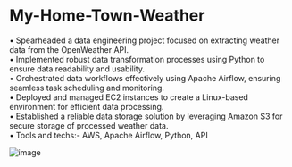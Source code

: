 # My-Home-Town-Weather

 • Spearheaded a data engineering project focused on extracting weather data from the OpenWeather API. <br>
 • Implemented robust data transformation processes using Python to ensure data readability and usability. <br>
 • Orchestrated data workflows effectively using Apache Airflow, ensuring seamless task scheduling and monitoring. <br>
 • Deployed and managed EC2 instances to create a Linux-based environment for efficient data processing. <br>
 • Established a reliable data storage solution by leveraging Amazon S3 for secure storage of processed weather data. <br>
 • Tools and techs:- AWS, Apache Airflow, Python, API

![image](https://github.com/Mr-Airflow/My-Home-Town-Weather/assets/100043477/5ed9fcd4-af1a-4bf4-b057-ade4481256dc)

